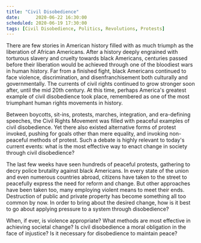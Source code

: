 ```yaml
---
title: "Civil Disobedience"
date:      2020-06-22 16:30:00
scheduled: 2020-06-19 17:30:00
tags: [Civil Disobedience, Politics, Revolutions, Protests]
---
```

There are few stories in American history filled with as much triumph as the liberation of African Americans. After a history deeply engrained with torturous slavery and cruelty towards black Americans, centuries passed before their liberation would be achieved through one of the bloodiest wars in human history. Far from a finished fight, black Americans continued to face violence, discrimination, and disenfranchisement both culturally and governmentally. The currents of civil rights continued to grow stronger soon after, until the mid 20th century. At this time, perhaps America's greatest example of civil disobedience took place, remembered as one of the most triumphant human rights movements in history.

Between boycotts, sit-ins, protests, marches, integration, and era-defining speeches, the Civil Rights Movement was filled with peaceful examples of civil disobedience. Yet there also existed alternative forms of protest invoked, pushing for goals other than mere equality, and invoking non-peaceful methods of protest. Such a debate is highly relevant to today's current events: what is the most effective way to enact change in society through civil disobedience?

The last few weeks have seen hundreds of peaceful protests, gathering to decry police brutality against black Americans. In every state of the union and even numerous countries abroad, citizens have taken to the street to peacefully express the need for reform and change. But other approaches have been taken too, many employing violent means to meet their ends. Destruction of public and private property has become something all too common by now. In order to bring about the desired change, how is it best to go about applying pressure to a system through disobedience? 

When, if ever, is violence appropriate? What methods are most effective in achieving societal change? Is civil disobedience a moral obligation in the face of injustice? Is it necessary for disobedience to maintain peace?
